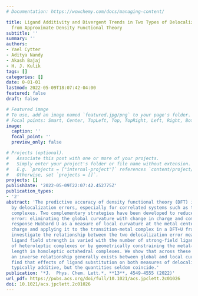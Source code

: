 ```yaml
---
# Documentation: https://wowchemy.com/docs/managing-content/

title: Ligand Additivity and Divergent Trends in Two Types of Delocalization Errors
  from Approximate Density Functional Theory
subtitle: ''
summary: ''
authors:
- Yael Cytter
- Aditya Nandy
- Akash Bajaj
- H. J. Kulik
tags: []
categories: []
date: 0-01-01
lastmod: 2022-05-09T18:07:42-04:00
featured: false
draft: false

# Featured image
# To use, add an image named `featured.jpg/png` to your page's folder.
# Focal points: Smart, Center, TopLeft, Top, TopRight, Left, Right, BottomLeft, Bottom, BottomRight.
image:
  caption: ''
  focal_point: ''
  preview_only: false

# Projects (optional).
#   Associate this post with one or more of your projects.
#   Simply enter your project's folder or file name without extension.
#   E.g. `projects = ["internal-project"]` references `content/project/deep-learning/index.md`.
#   Otherwise, set `projects = []`.
projects: []
publishDate: '2022-05-09T22:07:42.452775Z'
publication_types:
- '2'
abstract: 'The predictive accuracy of density functional theory (DFT) is hampered
  by delocalization errors, especially for correlated systems such as transition-metal
  complexes. Two complementary strategies have been developed to reduce delocalization
  error: eliminating the global curvature with change in charge and computing a linear
  response Hubbard U as a measure of local curvature at the metal center at fixed
  charge and applying it to the transition-metal complex in a DFT+U framework. We
  investigate the relationship between the two delocalization error measures as the
  ligand field strength is varied with the number of strong-field ligands in a series
  of heteroleptic complexes or by geometrically constraining the metal–ligand bond
  length in homoleptic octahedral complexes. We show that across these sets of complexes
  an inverse relationship generally exists between global and local curvatures. We
  find that effects of ligand substitution on both measures of delocalization are
  typically additive, but the quantities seldom coincide.'
publication: '*J.  Phys. Chem. Lett.*, **13**, 4549-4555 (2022)'
url_pdf: https://pubs.acs.org/doi/full/10.1021/acs.jpclett.2c01026
doi: 10.1021/acs.jpclett.2c01026
---
```

